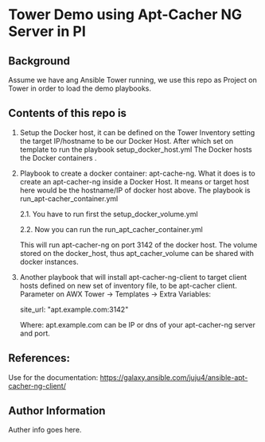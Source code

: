 # Tower Demo using Apt-Cacher NG Server in PI 

## Background

Assume we have ang Ansible Tower running, we use this repo as Project on Tower in order to load the demo playbooks.

## Contents of this repo is
   1.  Setup the Docker host, it can be defined on the Tower Inventory setting the target IP/hostname to be our Docker Host. 
       After which set on template to run the playbook setup_docker_host.yml 
       The Docker hosts the Docker containers . 

   2. Playbook to create a docker container: apt-cache-ng. 
      What it does is to create an apt-cacher-ng inside a Docker Host. It means or target host here would be the hostname/IP of docker host above.
        The playbook is run_apt-cacher_container.yml

      2.1.  You have to run first the setup_docker_volume.yml 

      2.2.  Now you can run the run_apt_cacher_container.yml 

      This will run apt-cacher-ng on port 3142 of the docker host. The volume stored on the docker_host, thus apt_cacher_volume can be shared with docker instances. 
    
	  
   3. Another playbook that will install apt-cacher-ng-client to target client hosts defined on new set of inventory file, to be apt-cacher client.
      Parameter on AWX Tower -> Templates -> Extra Variables: 

		site_url: "apt.example.com:3142"

      Where: apt.example.com can be IP or dns of your apt-cacher-ng server and port.

## References:

Use for the documentation:
https://galaxy.ansible.com/juju4/ansible-apt-cacher-ng-client/

## Author Information

Auther info goes here.
